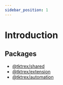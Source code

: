 ```yaml
---
sidebar_position: 1
---
```


# Introduction

## Packages

- [@tktrex/shared](./shared/intro)
- [@tktrex/extension](./extension/intro)
- [@tktrex/automation](./automation/intro)
